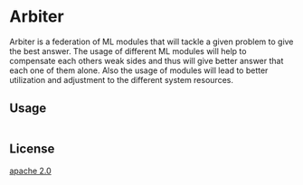 # Arbiter

Arbiter is a federation of ML modules that will tackle a given problem to give the best answer.
The usage of different ML modules will help to compensate each others weak sides and thus will give better answer that 
each one of them alone. 
Also the usage of modules will lead to better utilization and adjustment to the different system resources.


## Usage

```python

```



## License
[apache 2.0](http://www.apache.org/licenses/LICENSE-2.0)
